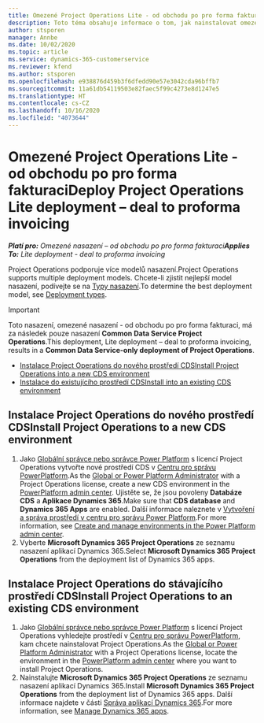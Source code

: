 ```yaml
---
title: Omezené Project Operations Lite - od obchodu po pro forma fakturaci
description: Toto téma obsahuje informace o tom, jak nainstalovat omezené nasazení Project Operations - od obchodu po pro forma fakturaci.
author: stsporen
manager: Annbe
ms.date: 10/02/2020
ms.topic: article
ms.service: dynamics-365-customerservice
ms.reviewer: kfend
ms.author: stsporen
ms.openlocfilehash: e938876d459b3f6dfedd90e57e3042cda96bffb7
ms.sourcegitcommit: 11a61db54119503e82faec5f99c4273e8d1247e5
ms.translationtype: HT
ms.contentlocale: cs-CZ
ms.lasthandoff: 10/16/2020
ms.locfileid: "4073644"
---
```

# <a name="deploy-project-operations-lite-deployment--deal-to-proforma-invoicing"></a><span data-ttu-id="df09d-103">Omezené Project Operations Lite - od obchodu po pro forma fakturaci</span><span class="sxs-lookup"><span data-stu-id="df09d-103">Deploy Project Operations Lite deployment – deal to proforma invoicing</span></span>

<span data-ttu-id="df09d-104">_**Platí pro:** Omezené nasazení – od obchodu po pro forma fakturaci_</span><span class="sxs-lookup"><span data-stu-id="df09d-104">_**Applies To:** Lite deployment - deal to proforma invoicing_</span></span>

<span data-ttu-id="df09d-105">Project Operations podporuje více modelů nasazení.</span><span class="sxs-lookup"><span data-stu-id="df09d-105">Project Operations supports multiple deployment models.</span></span> <span data-ttu-id="df09d-106">Chcete-li zjistit nejlepší model nasazení, podívejte se na [Typy nasazení](determine-deployment-type.md).</span><span class="sxs-lookup"><span data-stu-id="df09d-106">To determine the best deployment model, see [Deployment types](determine-deployment-type.md).</span></span>


> [!IMPORTANT]
> <span data-ttu-id="df09d-107">Toto nasazení, omezené nasazení - od obchodu po pro forma fakturaci, má za následek pouze nasazení **Common Data Service Project Operations**.</span><span class="sxs-lookup"><span data-stu-id="df09d-107">This deployment, Lite deployment – deal to proforma invoicing, results in a **Common Data Service-only deployment of Project Operations**.</span></span>

- [<span data-ttu-id="df09d-108">Instalace Project Operations do nového prostředí CDS</span><span class="sxs-lookup"><span data-stu-id="df09d-108">Install Project Operations into a new CDS environment</span></span>](#new)
- [<span data-ttu-id="df09d-109">Instalace do existujícího prostředí CDS</span><span class="sxs-lookup"><span data-stu-id="df09d-109">Install into an existing CDS environment</span></span>](#existing)



## <a name="install-project-operations-to-a-new-cds-environment"></a><a name="new"></a><span data-ttu-id="df09d-110">Instalace Project Operations do nového prostředí CDS</span><span class="sxs-lookup"><span data-stu-id="df09d-110">Install Project Operations to a new CDS environment</span></span>

1. <span data-ttu-id="df09d-111">Jako [Globální správce nebo správce Power Platform](https://docs.microsoft.com/power-platform/admin/global-service-administrators-can-administer-without-license) s licencí Project Operations vytvořte nové prostředí CDS v [Centru pro správu PowerPlatform](https://admin.powerplatform.com).</span><span class="sxs-lookup"><span data-stu-id="df09d-111">As the [Global or Power Platform Administrator](https://docs.microsoft.com/power-platform/admin/global-service-administrators-can-administer-without-license) with a Project Operations license, create a new CDS environment in the [PowerPlatform admin center](https://admin.powerplatform.com).</span></span> <span data-ttu-id="df09d-112">Ujistěte se, že jsou povoleny **Databáze CDS** a **Aplikace Dynamics 365**.</span><span class="sxs-lookup"><span data-stu-id="df09d-112">Make sure that **CDS database** and **Dynamics 365 Apps** are enabled.</span></span> <span data-ttu-id="df09d-113">Další informace naleznete v [Vytvoření a správa prostředí v centru pro správu Power Platform](https://docs.microsoft.com/power-platform/admin/create-environment#create-an-environment-in-the-power-platform-admin-center).</span><span class="sxs-lookup"><span data-stu-id="df09d-113">For more information, see [Create and manage environments in the Power Platform admin center](https://docs.microsoft.com/power-platform/admin/create-environment#create-an-environment-in-the-power-platform-admin-center).</span></span>
2. <span data-ttu-id="df09d-114">Vyberte **Microsoft Dynamics 365 Project Operations** ze seznamu nasazení aplikací Dynamics 365.</span><span class="sxs-lookup"><span data-stu-id="df09d-114">Select **Microsoft Dynamics 365 Project Operations** from the deployment list of Dynamics 365 apps.</span></span>


## <a name="install-project-operations-to-an-existing-cds-environment"></a><a name="existing"></a><span data-ttu-id="df09d-115">Instalace Project Operations do stávajícího prostředí CDS</span><span class="sxs-lookup"><span data-stu-id="df09d-115">Install Project Operations to an existing CDS environment</span></span>

1. <span data-ttu-id="df09d-116">Jako [Globální správce nebo správce Power Platform](https://docs.microsoft.com/power-platform/admin/global-service-administrators-can-administer-without-license) s licencí Project Operations vyhledejte prostředí v [Centru pro správu PowerPlatform](https://admin.powerplatform.com), kam chcete nainstalovat Project Operations.</span><span class="sxs-lookup"><span data-stu-id="df09d-116">As the [Global or Power Platform Administrator](https://docs.microsoft.com/power-platform/admin/global-service-administrators-can-administer-without-license) with a Project Operations license, locate the environment in the [PowerPlatform admin center](https://admin.powerplatform.com) where you want to install Project Operations.</span></span>
2. <span data-ttu-id="df09d-117">Nainstalujte **Microsoft Dynamics 365 Project Operations** ze seznamu nasazení aplikací Dynamics 365.</span><span class="sxs-lookup"><span data-stu-id="df09d-117">Install **Microsoft Dynamics 365 Project Operations** from the deployment list of Dynamics 365 apps.</span></span> <span data-ttu-id="df09d-118">Další informace najdete v části [Správa aplikací Dynamics 365](https://docs.microsoft.com/power-platform/admin/manage-apps).</span><span class="sxs-lookup"><span data-stu-id="df09d-118">For more information, see [Manage Dynamics 365 apps](https://docs.microsoft.com/power-platform/admin/manage-apps).</span></span>


